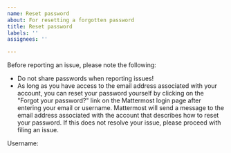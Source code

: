 ```yaml
---
name: Reset password
about: For resetting a forgotten password
title: Reset password
labels: ''
assignees: ''

---
```


Before reporting an issue, please note the following:
- Do not share passwords when reporting issues!
- As long as you have access to the email address associated with your account, you can reset your
  password yourself by clicking on the "Forgot your password?" link on the Mattermost login page after
  entering your email or username.
  Mattermost will send a message to the email address associated with the account that describes how
  to reset your password.
  If this does not resolve your issue, please proceed with filing an issue.

Username:
